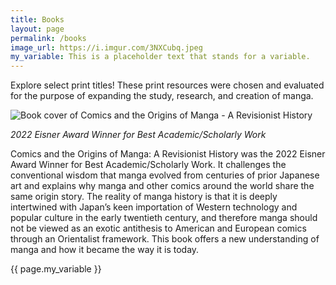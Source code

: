 ```yaml
---
title: Books
layout: page
permalink: /books
image_url: https://i.imgur.com/3NXCubq.jpeg
my_variable: This is a placeholder text that stands for a variable. 
---
```

Explore select print titles! These print resources were chosen and evaluated for the purpose of expanding the study, research, and creation of manga.

<p><img src="{{ page.image_url }}" alt="Book cover of Comics and the Origins of Manga - A Revisionist History"></p>

<p><em>2022 Eisner Award Winner for Best Academic/Scholarly Work</em></p>

<p>Comics and the Origins of Manga: A Revisionist History was the 2022 Eisner Award Winner for Best Academic/Scholarly Work. It challenges the conventional wisdom that manga evolved from centuries of prior Japanese art and explains why manga and other comics around the world share the same origin story. The reality of manga history is that it is deeply intertwined with Japan’s keen importation of Western technology and popular culture in the early twentieth century, and therefore manga should not be viewed as an exotic antithesis to American and European comics through an Orientalist framework. This book offers a new understanding of manga and how it became the way it is today.</p>

{{ page.my_variable }}